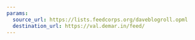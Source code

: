 ```yaml
---
params:
  source_url: https://lists.feedcorps.org/daveblogroll.opml
  destination_url: https://val.demar.in/feed/
---
```

